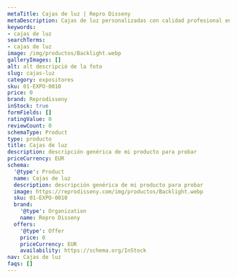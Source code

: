 ```yaml
---
metaTitle: Cajas de luz | Repro Disseny
metaDescription: Cajas de luz personalizadas con calidad profesional en Cataluña.
keywords:
- cajas de luz
searchTerms:
- cajas de luz
image: /img/productos/Backlight.webp
galleryImages: []
alt: alt descripció de la foto
slug: cajas-luz
category: expositores
sku: 01-EXPO-0010
price: 0
brand: Reprodisseny
inStock: true
formFields: []
ratingValue: 0
reviewCount: 0
schemaType: Product
type: producto
title: Cajas de luz
description: descripción genérica de mi producto para probar
priceCurrency: EUR
schema:
  '@type': Product
  name: Cajas de luz
  description: descripción genérica de mi producto para probar
  image: https://reprodisseny.com/img/productos/Backlight.webp
  sku: 01-EXPO-0010
  brand:
    '@type': Organization
    name: Repro Disseny
  offers:
    '@type': Offer
    price: 0
    priceCurrency: EUR
    availability: https://schema.org/InStock
nav: Cajas de luz
faqs: []
---
```

